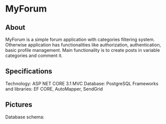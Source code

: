 # MyForum
## About
  MyForum is a simple forum application with categories filtering system. Otherwise application has functionalities like authorization, authentication, basic profile management.
  Main functionality is to create posts in variable categories and comment it.
  
## Specifications

Technology: ASP NET CORE 3.1 MVC
Database: PostgreSQL
Frameworks and libraries: EF CORE, AutoMapper, SendGrid

## Pictures

Database schema:
